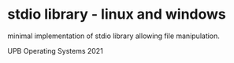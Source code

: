 # stdio library - linux and windows

minimal implementation of stdio library allowing file manipulation. 

UPB Operating Systems
2021
